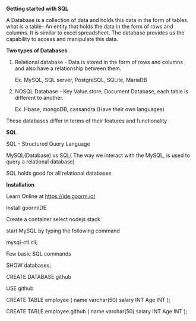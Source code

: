 
**Getting started with SQL**

A Database is a collection of data and holds this data in the form of tables.
what is a table- An entity that holds the data in the form of rows and columns. It is similar to excel spreadsheet.
The database provides us the capability to access and manipulate this data.

**Two types of Databases**

1. Relational database - Data is stored in the form of rows and columns and also have a relationship between them.

    Ex. MySQL, SQL server, PostgreSQL, SQLite, MariaDB

2. NOSQL Database - Key Value store, Document Database, each table is different to another.

    Ex. Hbase, mongoDB, cassandra (Have their own languages)

These databases differ in terms of their features and functionality

**SQL**

SQL - Structured Query Language

MySQL(Database) vs SQL( The way we interact with the MySQL, is used to query a relational database)

SQL holds good for all relational databases

**Installation**

Learn Online at https://ide.goorm.io/

Install goormIDE

Create a container select nodejs stack

start MySQL by typing the following command 

mysql-ctl cli;

Few basic SQL commands

SHOW databases;

CREATE DATABASE github

USE github

CREATE TABLE employee
(
name varchar(50)
salary INT
Age INT
);

CREATE TABLE employee.github
(
name varchar(50)
salary INT
Age INT
);


